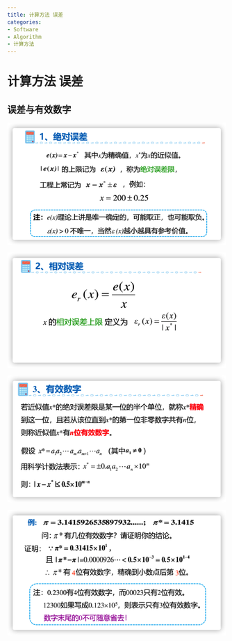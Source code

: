 ```yaml
---
title: 计算方法 误差
categories:
- Software
- Algorithm
- 计算方法
---
```

# 计算方法 误差

## 误差与有效数字

![image-20200520095338567](https://raw.githubusercontent.com/LuShan123888/Files/main/Pictures/2020-12-10-9YjvbuNWQGerL3C.png)

![image-20200520095354758](https://raw.githubusercontent.com/LuShan123888/Files/main/Pictures/2020-12-10-gtukhCN8Y5GAfUm.png)

![image-20200520095423344](https://raw.githubusercontent.com/LuShan123888/Files/main/Pictures/2020-12-10-jvQCyZsESaM1oWV.png)

![image-20200520095952512](https://raw.githubusercontent.com/LuShan123888/Files/main/Pictures/2020-12-10-jU5XOyKlmx91V7E.png)